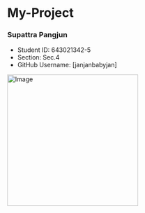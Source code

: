# My-Project
### Supattra Pangjun
- Student ID: 643021342-5
- Section: Sec.4
- GitHub Username: [janjanbabyjan]
<img src="./media/jan.jpg" alt="Image" width="300" height="auto">

